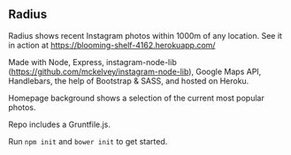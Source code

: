## Radius

Radius shows recent Instagram photos within 1000m of any location. See it in action at https://blooming-shelf-4162.herokuapp.com/

Made with Node, Express, instagram-node-lib (https://github.com/mckelvey/instagram-node-lib), Google Maps API, Handlebars, the help of Bootstrap & SASS, and hosted on Heroku.

Homepage background shows a selection of the current most popular photos.

Repo includes a Gruntfile.js. 

Run `npm init` and `bower init` to get started. 